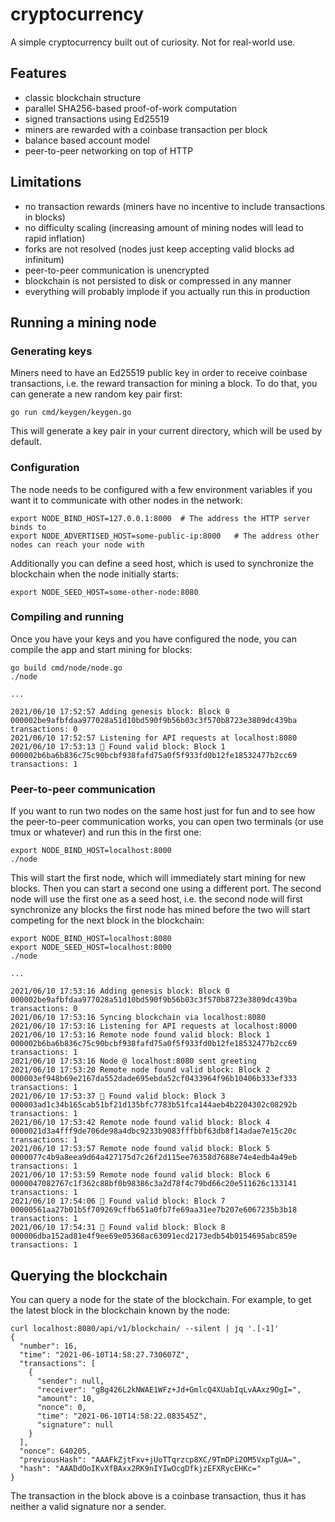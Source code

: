 # cryptocurrency

A simple cryptocurrency built out of curiosity. Not for real-world use.

## Features

- classic blockchain structure
- parallel SHA256-based proof-of-work computation
- signed transactions using Ed25519
- miners are rewarded with a coinbase transaction per block
- balance based account model
- peer-to-peer networking on top of HTTP

## Limitations

- no transaction rewards (miners have no incentive to include transactions in blocks)
- no difficulty scaling (increasing amount of mining nodes will lead to rapid inflation)
- forks are not resolved (nodes just keep accepting valid blocks ad infinitum)
- peer-to-peer communication is unencrypted
- blockchain is not persisted to disk or compressed in any manner
- everything will probably implode if you actually run this in production

## Running a mining node

### Generating keys

Miners need to have an Ed25519 public key in order to receive coinbase transactions, i.e. the reward transaction for mining a block. To do that, you can generate a new random key pair first:

```shell
go run cmd/keygen/keygen.go
```

This will generate a key pair in your current directory, which will be used by default.

### Configuration

The node needs to be configured with a few environment variables if you want it to communicate with other nodes in the network:

```shell
export NODE_BIND_HOST=127.0.0.1:8000  # The address the HTTP server binds to
export NODE_ADVERTISED_HOST=some-public-ip:8000   # The address other nodes can reach your node with
```

Additionally you can define a seed host, which is used to synchronize the blockchain when the node initially starts:

```shell
export NODE_SEED_HOST=some-other-node:8080
```

### Compiling and running

Once you have your keys and you have configured the node, you can compile the app and start mining for blocks:

```shell
go build cmd/node/node.go
./node

...

2021/06/10 17:52:57 Adding genesis block: Block 0 000002be9afbfdaa977028a51d10bd590f9b56b03c3f570b8723e3809dc439ba transactions: 0
2021/06/10 17:52:57 Listening for API requests at localhost:8080
2021/06/10 17:53:13 🎉 Found valid block: Block 1 000002b6ba6b836c75c90bcbf938fafd75a0f5f933fd0b12fe18532477b2cc69 transactions: 1
```

### Peer-to-peer communication

If you want to run two nodes on the same host just for fun and to see how the peer-to-peer communication works, you can open two terminals (or use tmux or whatever) and run this in the first one:

```shell
export NODE_BIND_HOST=localhost:8000
./node
```

This will start the first node, which will immediately start mining for new blocks. Then you can start a second one using a different port. The second node will use the first one as a seed host, i.e. the second node will first synchronize any blocks the first node has mined before the two will start competing for the next block in the blockchain:

```shell
export NODE_BIND_HOST=localhost:8080
export NODE_SEED_HOST=localhost:8000
./node

...

2021/06/10 17:53:16 Adding genesis block: Block 0 000002be9afbfdaa977028a51d10bd590f9b56b03c3f570b8723e3809dc439ba transactions: 0
2021/06/10 17:53:16 Syncing blockchain via localhost:8080
2021/06/10 17:53:16 Listening for API requests at localhost:8000
2021/06/10 17:53:16 Remote node found valid block: Block 1 000002b6ba6b836c75c90bcbf938fafd75a0f5f933fd0b12fe18532477b2cc69 transactions: 1
2021/06/10 17:53:16 Node @ localhost:8080 sent greeting
2021/06/10 17:53:20 Remote node found valid block: Block 2 000003ef948b69e2167da552dade695ebda52cf0433964f96b10406b333ef333 transactions: 1
2021/06/10 17:53:37 🎉 Found valid block: Block 3 000003ad1c34b165cab51bf21d135bfc7783b51fca144aeb4b2204302c08292b transactions: 1
2021/06/10 17:53:42 Remote node found valid block: Block 4 0000021d3a4fff9de706de98a4dbc9233b9083fffbbf63db8f14adae7e15c20c transactions: 1
2021/06/10 17:53:57 Remote node found valid block: Block 5 0000077c4b9a8eea9d64a427175d7c26f2d115ee76358d7688e74e4edb4a49eb transactions: 1
2021/06/10 17:53:59 Remote node found valid block: Block 6 0000047082767c1f362c88bf0b98386c3a2d78f4c79bd66c20e511626c133141 transactions: 1
2021/06/10 17:54:06 🎉 Found valid block: Block 7 00000561aa27b01b5f709269cffb651a0fb7fe69aa31ee7b207e6067235b3b18 transactions: 1
2021/06/10 17:54:31 🎉 Found valid block: Block 8 000006dba152ad81e4f9ee69e05368ac63091ecd2173edb54b0154695abc859e transactions: 1
```

## Querying the blockchain

You can query a node for the state of the blockchain. For example, to get the latest block in the blockchain known by the node:

```shell
curl localhost:8080/api/v1/blockchain/ --silent | jq '.[-1]'
{
  "number": 16,
  "time": "2021-06-10T14:58:27.730607Z",
  "transactions": [
    {
      "sender": null,
      "receiver": "gBg426L2kNWAE1WFz+Jd+GmlcQ4XUabIqLvAAxz9OgI=",
      "amount": 10,
      "nonce": 0,
      "time": "2021-06-10T14:58:22.083545Z",
      "signature": null
    }
  ],
  "nonce": 640205,
  "previousHash": "AAAFkZjtFxv+jUoTTqrzcp8XC/9TmDPi2OM5VxpTgUA=",
  "hash": "AAADdOoIKvXfBAxx2RK9nIYIwOcgDfkjzEFXRycEHKc="
}
```

The transaction in the block above is a coinbase transaction, thus it has neither a valid signature nor a sender.
